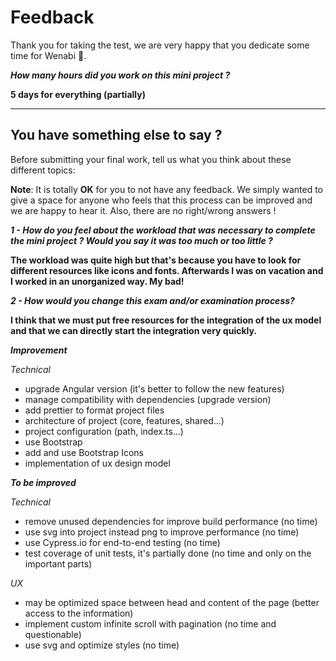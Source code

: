 # Feedback

Thank you for taking the test, we are very happy that you dedicate some time for Wenabi 💛.

**_How many hours did you work on this mini project ?_**

__5 days for everything (partially)__

---

## You have something else to say ?

Before submitting your final work, tell us what you think about these different topics:

**Note**: It is totally **OK** for you to not have any feedback. We simply wanted to give a space for anyone who feels that this process can be improved and we are happy to hear it. Also, there are no right/wrong answers !

**_1 - How do you feel about the workload that was necessary to complete the mini project ? Would you say it was too much or too little ?_**

__The workload was quite high but that's because you have to look for different resources like icons and fonts. Afterwards I was on vacation and I worked in an unorganized way. My bad!__

**_2 - How would you change this exam and/or examination process?_**

__I think that we must put free resources for the integration of the ux model and that we can directly start the integration very quickly.__


***Improvement***

*Technical*
- upgrade Angular version (it's better to follow the new features)
- manage compatibility with dependencies (upgrade version)
- add prettier to format project files
- architecture of project (core, features, shared...)
- project configuration (path, index.ts...)
- use Bootstrap
- add and use Bootstrap Icons
- implementation of ux design model

***To be improved***

*Technical*
- remove unused dependencies for improve build performance (no time)
- use svg into project instead png to improve performance (no time)
- use Cypress.io for end-to-end testing (no time)
- test coverage of unit tests, it's partially done (no time and only on the important parts)

*UX*
- may be optimized space between head and content of the page (better access to the information)
- implement custom infinite scroll with pagination (no time and questionable)
- use svg and optimize styles (no time)

